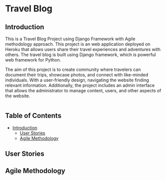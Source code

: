 # Travel Blog

## Introduction

This is a Travel Blog Project using Django Framework with Agile methodology approach.
This project is an web application deployed on Heroku that allows users share their travel experiences and adventures with others.
The travel blog is built using Django framework, which is powerful web framework for Python.

The aim of this project is to create community where travelers can document their trips, showcase photos, and connect with like-minded individuals. With a user-friendly design, navigating the website finding relevant information.
Additionally, the project includes an admin interface that allows the administrator to manage content, users, and other aspects of the website.

<p>
<img>
</p>

## Table of Contents

- [Introduction](#travel-blog)
    - [User Stories](#user-stories)
    - [Agile Methodology](#agile-methodology)
    

## User Stories    

## Agile Methodology
